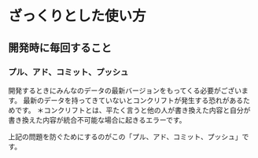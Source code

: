 # ざっくりとした使い方
## 開発時に毎回すること
### プル、アド、コミット、プッシュ
開発するときにみんなのデータの最新バージョンをもってくる必要がございます。
最新のデータを持ってきていないとコンクリフトが発生する恐れがあるためです。
＊コンクリフトとは、平たく言うと他の人が書き換えた内容と自分が書き換えた内容が統合不可能な場合に起きるエラーです。

上記の問題を防ぐためにするのがこの「プル、アド、コミット、プッシュ」です。
